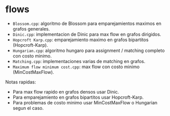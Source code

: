 # flows

- `Blossom.cpp`: algoritmo de Blossom para emparejamientos maximos en grafos generales.
- `Dinic.cpp`: implementacion de Dinic para max flow en grafos dirigidos.
- `Hopcroft Karp.cpp`: emparejamiento maximo en grafos bipartitos (Hopcroft-Karp).
- `Hungarian.cpp`: algoritmo hungaro para assignment / matching completo con costo minimo.
- `Matching.cpp`: implementaciones varias de matching en grafos.
- `Maximum flow minimum cost.cpp`: max flow con costo minimo (MinCostMaxFlow).

Notas rapidas:

- Para max flow rapido en grafos densos usar Dinic.
- Para emparejamiento en grafos bipartitos usar Hopcroft-Karp.
- Para problemas de costo minimo usar MinCostMaxFlow o Hungarian segun el caso.
